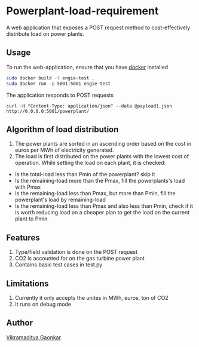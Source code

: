 # Powerplant-load-requirement

A web application that exposes a POST request method to cost-effectively distribute load on power plants.

## Usage

To run the web-application, ensure that you have [docker](https://docs.docker.com/get-docker/) installed
```bash
sudo docker build -t engie-test .
sudo docker run -p 5001:5001 engie-test
```

The application responds to POST requests    
```
curl -H "Content-Type: application/json" --data @payload1.json http://0.0.0.0:5001/powerplant/
```

## Algorithm of load distribution

1. The power plants are sorted in an ascending order based on the cost in euros per MWh of electricity generated.
2. The load is first distributed on the power plants with the lowest cost of operation. While setting the load 
on each plant, it is checked:
-  Is the total-load less than Pmin of the powerplant? skip it
- Is the remaining-load more than the Pmax, fill the powerplants's load with Pmax
- Is the remaining-load less than Pmax, but more than Pmin, fill the powerplant's load by remaining-load
- Is the remaining-load less than Pmax and also less than Pmin, check if it is worth reducing load on a 
cheaper plan to get the load on the current plant to Pmin 

## Features
1. Type/field validation is done on the POST request
2. CO2 is accounted for on the gas turbine power plant
3. Contains basic test cases in test.py

## Limitations
1. Currently it only accepts the unites in MWh, euros, ton of CO2
2. It runs on debug mode

## Author
[Vikramaditya Gaonkar](https://github.com/vikramaditya91)